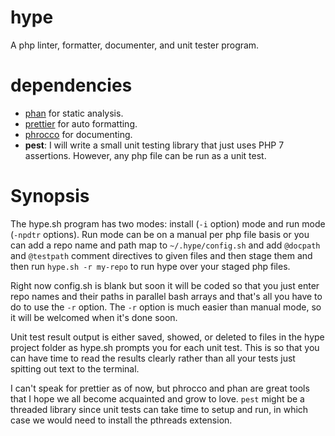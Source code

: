 # hype
A php linter, formatter, documenter, and unit tester program.

# dependencies
* [phan](https://github.com/phan/phan) for static analysis.
* [prettier](https://github.com/prettier/plugin-php) for auto formatting.
* [phrocco](https://github.com/rossriley/phrocco) for documenting.
* **pest**: I will write a small unit testing library that just uses PHP 7 assertions. However, any php file can be run as a unit test.

# Synopsis
The hype.sh program has two modes: install (`-i` option) mode and run mode (`-npdtr` options). Run mode can be on a manual per php file basis or you can add a repo name and path map to `~/.hype/config.sh` and add `@docpath` and `@testpath` comment directives to given files and then stage them and then run `hype.sh -r my-repo` to run hype over your staged php files.

Right now config.sh is blank but soon it will be coded so that you just enter repo names and their paths in parallel bash arrays and that's all you have to do to use the `-r` option. The `-r` option is much easier than manual mode, so it will be welcomed when it's done soon.

Unit test result output is either saved, showed, or deleted to files in the hype project folder as hype.sh prompts you for each unit test. This is so that you can have time to read the results clearly rather than all your tests just spitting out text to the terminal.

I can't speak for prettier as of now, but phrocco and phan are great tools that I hope we all become acquainted and grow to love. `pest` might be a threaded library since unit tests can take time to setup and run, in which case we would need to install the pthreads extension.
